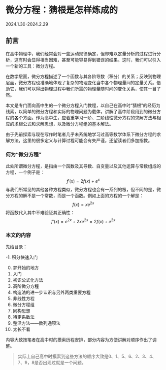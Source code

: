 # 微分方程：猜根是怎样炼成的

2024.1.30-2024.2.29

## 前言

在高中物理中，我们经常会对一些运动规律确定，但却难以定量分析的过程进行分析，这有时会显得相当困难，甚至可能容易得到错误的结果。这时，我们可以引入一个新的工具：微分方程。

在数学层面，微分方程描述了一个函数与其各阶导数（积分）的关系；反映到物理层面，微分方程也准确地体现了复杂的物理变化当中各个物理量间的定量关系。借助它，我们可以得出物理过程中我们所需的物理量随时间的变化关系，使其一目了然。

本文是专门面向高中生的一个微分方程入门教程，以自己在高中时“猜根”的经历为线索，以简单的微分方程和实际的物理问题为载体，讲解了高中阶段用到的微分方程的各个方面。作为高中生，应着重学习一阶、二阶线性微分方程的求解方法与相应的求根公式和求解思想，以及微分方程组的基本解法。

由于先前探索与现在写作时笔者几乎未系统地学习过高等数学体系下微分方程的求解方法，这里的很多定义与计算过程可能会有失严谨，还望读者们多加指教。

### 何为“微分方程”

此处所谓微分方程，是指由一个函数及其导数、自变量以及其他运算与常数组成的方程，一个例子是：
$$
f'(x)=2f(x)+e^x
$$
与我们所常见的其他各种方程类似，微分方程也会有一系列的根，但不同的是，微分方程的解不是一个常数，而是一个函数。例如上面的方程的一个解是：
$$
f(x)=xe^{2x}
$$
将函数代入其中不难验证其正确性：
$$
f'(x)=e^{2x}+2xe^{2x}=2f(x)+e^{2x}
$$

### 本文的内容

先给目录：

 -1. 积分快速入门

0. 梦开始的地方
1. 入门
2. 初识公式化方法
3. 高阶微分方程
4. 构造法的进一步认识与另外两类重要方程
5. 非线性方程
6. 微分方程组
7. 同构思想
8. 待定系数法
9. 整活方法——数列通项法
10. 太长不看

内容大致按笔者在高中时的摸索历程安排，部分内容为方便讲解对顺序作出了调整。

> 实际上自己高中时摸索到这些方法的顺序大致是0、1、5、6、2、3、4、7、9，8是否出现过就是一个问题。
